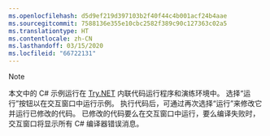 ```yaml
---
ms.openlocfilehash: d5d9ef219d397103b2f40f44c4b001acf24b4aae
ms.sourcegitcommit: 7588136e355e10cbc2582f389c90c127363c02a5
ms.translationtype: HT
ms.contentlocale: zh-CN
ms.lasthandoff: 03/15/2020
ms.locfileid: "66722131"
---
```


> [!NOTE]
> 本文中的 C# 示例运行在 [Try.NET](https://dotnet.microsoft.com/platform/try-dotnet) 内联代码运行程序和演练环境中。 选择“运行”按钮以在交互窗口中运行示例。 执行代码后，可通过再次选择“运行”来修改它并运行已修改的代码。 已修改的代码要么在交互窗口中运行，要么编译失败时，交互窗口将显示所有 C# 编译器错误消息。  
